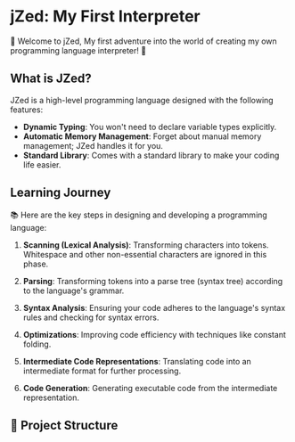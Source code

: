 # jZed: My First Interpreter

🚀 Welcome to jZed, My first adventure into the world of creating my own programming language interpreter! 🚀

## What is JZed?

JZed is a high-level programming language designed with the following features:

- **Dynamic Typing**: You won't need to declare variable types explicitly.
- **Automatic Memory Management**: Forget about manual memory management; JZed handles it for you.
- **Standard Library**: Comes with a standard library to make your coding life easier.

## Learning Journey

📚 Here are the key steps in designing and developing a programming language:

1. **Scanning (Lexical Analysis)**: Transforming characters into tokens. Whitespace and other non-essential characters are ignored in this phase.

2. **Parsing**: Transforming tokens into a parse tree (syntax tree) according to the language's grammar.

3. **Syntax Analysis**: Ensuring your code adheres to the language's syntax rules and checking for syntax errors.

4. **Optimizations**: Improving code efficiency with techniques like constant folding.

5. **Intermediate Code Representations**: Translating code into an intermediate format for further processing.

6. **Code Generation**: Generating executable code from the intermediate representation.

## 📁 Project Structure

